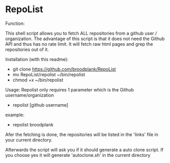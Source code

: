 RepoList
========

Function: 

This shell script allows you to fetch ALL repositories from a github user / organization.
The advantage of this script is that it does not need the Github API and thus has no rate limit.
It will fetch raw html pages and grep the repositories out of it.



Installation (with this readme):
- git clone https://github.com/broodplank/RepoList
- mv RepoList/repolist ~/bin/repolist
- chmod +x ~/bin/repolist


Usage:
Repolist only requires 1 parameter which is the Github username/organization
- repolist [github username]

example:
- repolist broodplank

Afer the fetching is done, the repositories will be listed in the 'links' file in your current directory.

Afterwards the script will ask you if it should generate a auto clone script. 
If you choose yes it will generate 'autoclone.sh' in the current directory



